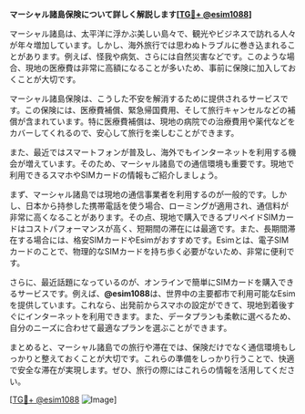 **マーシャル諸島保険について詳しく解説します[[TG💪+ @esim1088](https://t.me/s/esim1088)]**

マーシャル諸島は、太平洋に浮かぶ美しい島々で、観光やビジネスで訪れる人々が年々増加しています。しかし、海外旅行では思わぬトラブルに巻き込まれることがあります。例えば、怪我や病気、さらには自然災害などです。このような場合、現地の医療費は非常に高額になることが多いため、事前に保険に加入しておくことが大切です。

マーシャル諸島保険は、こうした不安を解消するために提供されるサービスです。この保険には、医療費補償、緊急帰国費用、そして旅行キャンセルなどの補償が含まれています。特に医療費補償は、現地の病院での治療費用や薬代などをカバーしてくれるので、安心して旅行を楽しむことができます。

また、最近ではスマートフォンが普及し、海外でもインターネットを利用する機会が増えています。そのため、マーシャル諸島での通信環境も重要です。現地で利用できるスマホやSIMカードの情報もご紹介しましょう。

まず、マーシャル諸島では現地の通信事業者を利用するのが一般的です。しかし、日本から持参した携帯電話を使う場合、ローミングが適用され、通信料が非常に高くなることがあります。その点、現地で購入できるプリペイドSIMカードはコストパフォーマンスが高く、短期間の滞在には最適です。また、長期間滞在する場合には、格安SIMカードやEsimがおすすめです。Esimとは、電子SIMカードのことで、物理的なSIMカードを持ち歩く必要がないため、非常に便利です。

さらに、最近話題になっているのが、オンラインで簡単にSIMカードを購入できるサービスです。例えば、**@esim1088**は、世界中の主要都市で利用可能なEsimを提供しています。これなら、出発前からスマホの設定ができて、現地到着後すぐにインターネットを利用できます。また、データプランも柔軟に選べるため、自分のニーズに合わせて最適なプランを選ぶことができます。

まとめると、マーシャル諸島での旅行や滞在では、保険だけでなく通信環境もしっかりと整えておくことが大切です。これらの準備をしっかり行うことで、快適で安全な滞在が実現します。ぜひ、旅行の際にはこれらの情報を活用してください。

[[TG💪+ @esim1088](https://t.me/s/esim1088) ![Image](https://i.postimg.cc/Y0z9fWf4/image.png)]